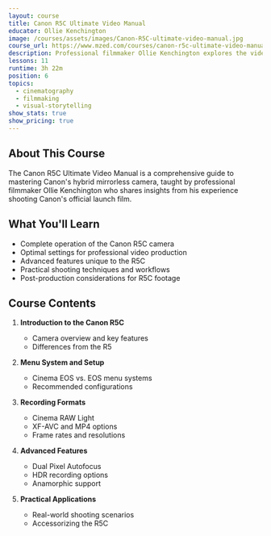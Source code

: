 ```yaml
---
layout: course
title: Canon R5C Ultimate Video Manual
educator: Ollie Kenchington
image: /courses/assets/images/Canon-R5C-ultimate-video-manual.jpg
course_url: https://www.mzed.com/courses/canon-r5c-ultimate-video-manual
description: Professional filmmaker Ollie Kenchington explores the video capabilities of the Canon R5C, sharing insights from his experience shooting Canon's launch film.
lessons: 11
runtime: 3h 22m
position: 6
topics:
  - cinematography
  - filmmaking
  - visual-storytelling
show_stats: true
show_pricing: true
---
```


## About This Course

The Canon R5C Ultimate Video Manual is a comprehensive guide to mastering Canon's hybrid mirrorless camera, taught by professional filmmaker Ollie Kenchington who shares insights from his experience shooting Canon's official launch film.

## What You'll Learn

- Complete operation of the Canon R5C camera
- Optimal settings for professional video production
- Advanced features unique to the R5C
- Practical shooting techniques and workflows
- Post-production considerations for R5C footage

## Course Contents

1. **Introduction to the Canon R5C**
   - Camera overview and key features
   - Differences from the R5
   
2. **Menu System and Setup**
   - Cinema EOS vs. EOS menu systems
   - Recommended configurations
   
3. **Recording Formats**
   - Cinema RAW Light
   - XF-AVC and MP4 options
   - Frame rates and resolutions
   
4. **Advanced Features**
   - Dual Pixel Autofocus
   - HDR recording options
   - Anamorphic support
   
5. **Practical Applications**
   - Real-world shooting scenarios
   - Accessorizing the R5C

<!-- Additional content for the individual course page can go here --> 